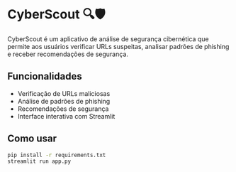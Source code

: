 # CyberScout 🔍🛡️

CyberScout é um aplicativo de análise de segurança cibernética que permite aos usuários verificar URLs suspeitas, analisar padrões de phishing e receber recomendações de segurança.

## Funcionalidades
- Verificação de URLs maliciosas
- Análise de padrões de phishing
- Recomendações de segurança
- Interface interativa com Streamlit

## Como usar
```bash
pip install -r requirements.txt
streamlit run app.py
